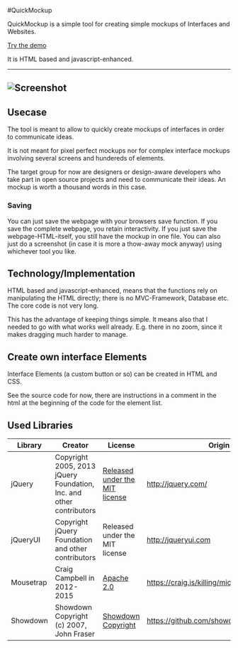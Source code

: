 #QuickMockup

QuickMockup is a simple tool for creating simple mockups of Interfaces and Websites. 

[Try the demo](https://jdittrich.github.io/quickMockup/)

It is HTML based and javascript-enhanced.

--------------------
![Screenshot](https://i.imgur.com/D4B3ggc.png)
--------------------

## Usecase

The tool is meant to allow to quickly create mockups of interfaces in order to communicate ideas.

It is not meant for pixel perfect mockups nor for complex interface mockups involving several screens and hundereds of elements.

The target group for now are designers or design-aware developers who take part in open source projects and need to communicate their ideas. An mockup is worth a thousand words in this case.

### Saving
You can just save the webpage with your browsers save function. If you save the complete webpage, you retain interactivity. If you just save the webpage-HTML-itself, you still have the mockup in one file. You can also just do a screenshot (in case it is more a thow-away mock anyway) using whichever tool you like.

## Technology/Implementation

HTML based and javascript-enhanced, means that the functions rely on manipulating the HTML directly; there is no MVC-Framework, Database etc. The core code is not very long.

This has the advantage of keeping things simple. It means also that I needed to go with what works well already. E.g. there in no zoom, since it makes dragging much harder to manage.

## Create own interface Elements

Interface Elements (a custom button or so) can be created in HTML and CSS.

See the source code for now, there are instructions in a comment in the html at the beginning of the code for the element list.

## Used Libraries

Library  | Creator |License | Origin
------------- | -------- | ----- | -------------
jQuery | Copyright 2005, 2013 jQuery Foundation, Inc. and other contributors | [Released under the MIT license](http://jquery.org/license) | http://jquery.com/
jQueryUI | Copyright jQuery Foundation and other contributors | Released under the MIT license | http://jqueryui.com
Mousetrap | Craig Campbell in 2012-2015 | [Apache 2.0](http://www.apache.org/licenses/LICENSE-2.0) | https://craig.is/killing/mice
Showdown | Showdown Copyright (c) 2007, John Fraser | [Showdown Copyright](https://github.com/showdownjs/showdown/blob/master/license.txt) | https://github.com/showdownjs/showdown
